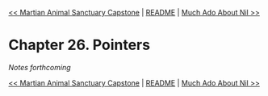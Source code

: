 [&lt;&lt; Martian Animal Sanctuary Capstone](ch25-martian-animal-sanctuary-capstone.md) | [README](README.md) | [Much Ado About Nil &gt;&gt;](ch27-much-ado-about-nil.md)

# Chapter 26. Pointers

*Notes forthcoming*

[&lt;&lt; Martian Animal Sanctuary Capstone](ch25-martian-animal-sanctuary-capstone.md) | [README](README.md) | [Much Ado About Nil &gt;&gt;](ch27-much-ado-about-nil.md)